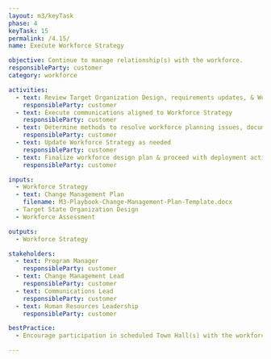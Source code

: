 ```yaml
---
layout: m3/keyTask
phase: 4
keyTask: 15
permalink: /4.15/
name: Execute Workforce Strategy

objective: Continue to manage relationship(s) with the workforce.
responsibleParty: customer
category: workforce

activities:
  - text: Review Target Organization Design, requirements updates, & Workforce Assessment to identify impacts
    responsibleParty: customer
  - text: Execute communications aligned to Workforce Strategy
    responsibleParty: customer
  - text: Determine methods to resolve workforce planning issues, document outcomes / next steps
    responsibleParty: customer
  - text: Update Workforce Strategy as needed
    responsibleParty: customer
  - text: Finalize workforce design plan & proceed with deployment activities
    responsibleParty: customer

inputs:
  - Workforce Strategy
  - text: Change Management Plan
    filename: M3-Playbook-Change-Management-Plan-Template.docx
  - Target State Organization Design
  - Workforce Assessment

outputs:
  - Workforce Strategy

stakeholders:
  - text: Program Manager
    responsibleParty: customer
  - text: Change Management Lead
    responsibleParty: customer
  - text: Communications Lead
    responsibleParty: customer
  - text: Human Resources Leadership
    responsibleParty: customer

bestPractice:
  - Encourage participation in scheduled Town Hall(s) with the workforce.

---
```

